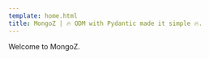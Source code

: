 ```yaml
---
template: home.html
title: MongoZ | 🔥 ODM with Pydantic made it simple 🔥.
---
```


Welcome to MongoZ.
